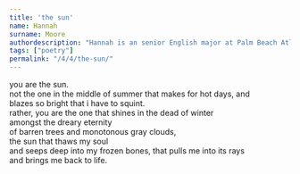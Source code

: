 ```yaml
---
title: 'the sun'
name: Hannah
surname: Moore
authordescription: "Hannah is an senior English major at Palm Beach Atlantic University."
tags: ["poetry"]
permalink: "/4/4/the-sun/"
---
```

you are the sun.\
not the one in the middle of summer that makes for hot days, and\
blazes so bright that i have to squint.\
rather, you are the one that shines in the dead of winter\
amongst the dreary eternity\
of barren trees and monotonous gray clouds,\
the sun that thaws my soul\
and seeps deep into my frozen bones, that pulls me into its rays\
and brings me back to life.